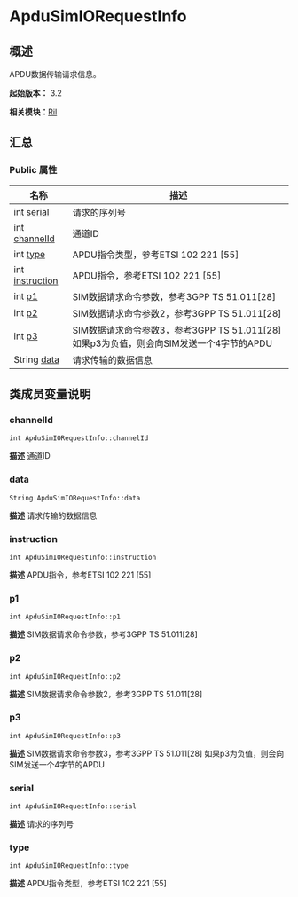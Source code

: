 # ApduSimIORequestInfo


## 概述

APDU数据传输请求信息。

**起始版本：** 3.2

**相关模块：**[Ril](_ril_v10.md)


## 汇总


### Public 属性

| 名称 | 描述 | 
| -------- | -------- |
| int [serial](#serial) | 请求的序列号  | 
| int [channelId](#channelid) | 通道ID  | 
| int [type](#type) | APDU指令类型，参考ETSI 102 221 [55]  | 
| int [instruction](#instruction) | APDU指令，参考ETSI 102 221 [55]  | 
| int [p1](#p1) | SIM数据请求命令参数，参考3GPP TS 51.011[28]  | 
| int [p2](#p2) | SIM数据请求命令参数2，参考3GPP TS 51.011[28]  | 
| int [p3](#p3) | SIM数据请求命令参数3，参考3GPP TS 51.011[28] 如果p3为负值，则会向SIM发送一个4字节的APDU  | 
| String [data](#data) | 请求传输的数据信息  | 


## 类成员变量说明


### channelId

```
int ApduSimIORequestInfo::channelId
```
**描述**
通道ID


### data

```
String ApduSimIORequestInfo::data
```
**描述**
请求传输的数据信息


### instruction

```
int ApduSimIORequestInfo::instruction
```
**描述**
APDU指令，参考ETSI 102 221 [55]


### p1

```
int ApduSimIORequestInfo::p1
```
**描述**
SIM数据请求命令参数，参考3GPP TS 51.011[28]


### p2

```
int ApduSimIORequestInfo::p2
```
**描述**
SIM数据请求命令参数2，参考3GPP TS 51.011[28]


### p3

```
int ApduSimIORequestInfo::p3
```
**描述**
SIM数据请求命令参数3，参考3GPP TS 51.011[28] 如果p3为负值，则会向SIM发送一个4字节的APDU


### serial

```
int ApduSimIORequestInfo::serial
```
**描述**
请求的序列号


### type

```
int ApduSimIORequestInfo::type
```
**描述**
APDU指令类型，参考ETSI 102 221 [55]
